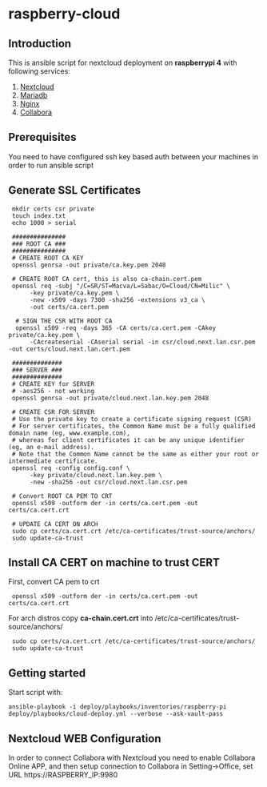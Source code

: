 # raspberry-cloud



## Introduction

This is ansible script for nextcloud deployment on **raspberrypi 4** with following services:
1. [Nextcloud](https://nextcloud.com/)
1. [Mariadb](https://mariadb.org/)
1. [Nginx](https://www.nginx.com/)
1. [Collabora](https://www.collaboraoffice.com/)

## Prerequisites
You need to have configured ssh key based auth between your machines in order to run ansible script

## Generate SSL Certificates 
```
 mkdir certs csr private
 touch index.txt
 echo 1000 > serial
 
 ###############
 ### ROOT CA ###
 ###############
 # CREATE ROOT CA KEY
 openssl genrsa -out private/ca.key.pem 2048
 
 # CREATE ROOT CA cert, this is also ca-chain.cert.pem
 openssl req -subj "/C=SR/ST=Macva/L=Sabac/O=Cloud/CN=Milic" \
      -key private/ca.key.pem \
      -new -x509 -days 7300 -sha256 -extensions v3_ca \
      -out certs/ca.cert.pem
      
  # SIGN THE CSR WITH ROOT CA
  openssl x509 -req -days 365 -CA certs/ca.cert.pem -CAkey private/ca.key.pem \
      -CAcreateserial -CAserial serial -in csr/cloud.next.lan.csr.pem -out certs/cloud.next.lan.cert.pem

 ##############
 ### SERVER ###
 ##############
 # CREATE KEY for SERVER
 # -aes256 - not working 
 openssl genrsa -out private/cloud.next.lan.key.pem 2048
 
 # CREATE CSR FOR SERVER
 # Use the private key to create a certificate signing request (CSR)
 # For server certificates, the Common Name must be a fully qualified domain name (eg, www.example.com), 
 # whereas for client certificates it can be any unique identifier (eg, an e-mail address). 
 # Note that the Common Name cannot be the same as either your root or intermediate certificate.
 openssl req -config config.conf \
      -key private/cloud.next.lan.key.pem \
      -new -sha256 -out csr/cloud.next.lan.csr.pem

 # Convert ROOT CA PEM TO CRT
 openssl x509 -outform der -in certs/ca.cert.pem -out certs/ca.cert.crt
 
 # UPDATE CA CERT ON ARCH
 sudo cp certs/ca.cert.crt /etc/ca-certificates/trust-source/anchors/
 sudo update-ca-trust 
```

## Install CA CERT on machine to trust CERT
First, convert CA pem to crt 
```
 openssl x509 -outform der -in certs/ca.cert.pem -out certs/ca.cert.crt                              
```
For arch distros copy **ca-chain.cert.crt** into /etc/ca-certificates/trust-source/anchors/
```
 sudo cp certs/ca.cert.crt /etc/ca-certificates/trust-source/anchors/
 sudo update-ca-trust 
```

## Getting started
Start script with:
```
ansible-playbook -i deploy/playbooks/inventories/raspberry-pi deploy/playbooks/cloud-deploy.yml --verbose --ask-vault-pass
```

## Nextcloud WEB Configuration
In order to connect Collabora with Nextcloud you need to enable Collabora Online APP,
and then setup connection to Collabora in Setting->Office, set URL https://RASPBERRY_IP:9980